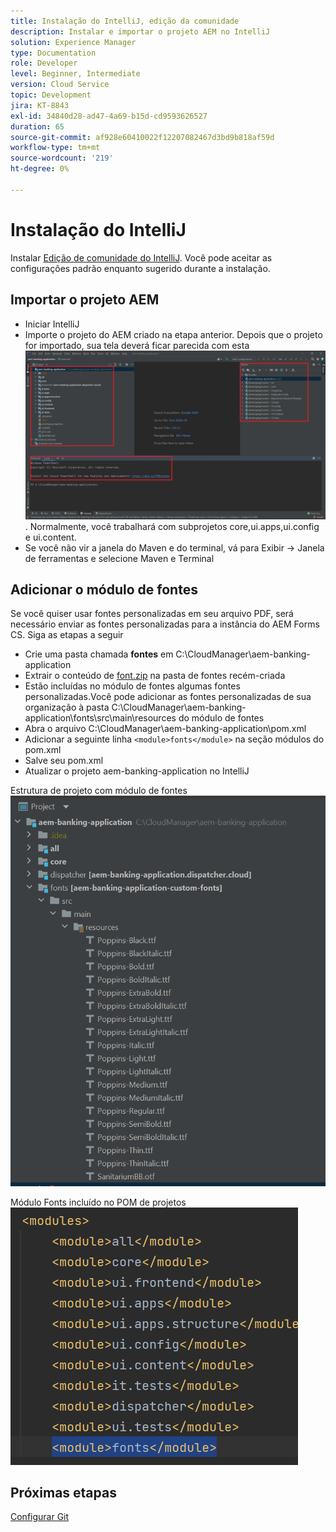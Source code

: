 ```yaml
---
title: Instalação do IntelliJ, edição da comunidade
description: Instalar e importar o projeto AEM no IntelliJ
solution: Experience Manager
type: Documentation
role: Developer
level: Beginner, Intermediate
version: Cloud Service
topic: Development
jira: KT-8843
exl-id: 34840d28-ad47-4a69-b15d-cd9593626527
duration: 65
source-git-commit: af928e60410022f12207082467d3bd9b818af59d
workflow-type: tm+mt
source-wordcount: '219'
ht-degree: 0%

---
```


# Instalação do IntelliJ

Instalar [Edição de comunidade do IntelliJ](https://www.jetbrains.com/idea/download/#section=windows). Você pode aceitar as configurações padrão enquanto sugerido durante a instalação.

## Importar o projeto AEM

* Iniciar IntelliJ
* Importe o projeto do AEM criado na etapa anterior. Depois que o projeto for importado, sua tela deverá ficar parecida com esta ![aem-banking-app](assets/aem-banking-app.png). Normalmente, você trabalhará com subprojetos core,ui.apps,ui.config e ui.content.
* Se você não vir a janela do Maven e do terminal, vá para Exibir -> Janela de ferramentas e selecione Maven e Terminal

## Adicionar o módulo de fontes

Se você quiser usar fontes personalizadas em seu arquivo PDF, será necessário enviar as fontes personalizadas para a instância do AEM Forms CS. Siga as etapas a seguir

* Crie uma pasta chamada **fontes** em C:\CloudManager\aem-banking-application
* Extrair o conteúdo de [font.zip](assets/fonts.zip) na pasta de fontes recém-criada
* Estão incluídas no módulo de fontes algumas fontes personalizadas.Você pode adicionar as fontes personalizadas de sua organização à pasta C:\CloudManager\aem-banking-application\fonts\src\main\resources do módulo de fontes
* Abra o arquivo C:\CloudManager\aem-banking-application\pom.xml
* Adicionar a seguinte linha  ```<module>fonts</module>``` na seção módulos do pom.xml
* Salve seu pom.xml
* Atualizar o projeto aem-banking-application no IntelliJ

Estrutura de projeto com módulo de fontes
![fontes-módulo](assets/fonts-module.png)

Módulo Fonts incluído no POM de projetos
![fonts-pom](assets/fonts-module-pom.png)

## Próximas etapas

[Configurar Git](./setup-git.md)
